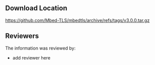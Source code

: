 ## Download Location

https://github.com/Mbed-TLS/mbedtls/archive/refs/tags/v3.0.0.tar.gz

## Reviewers

The information was reviewed by:

* add reviewer here